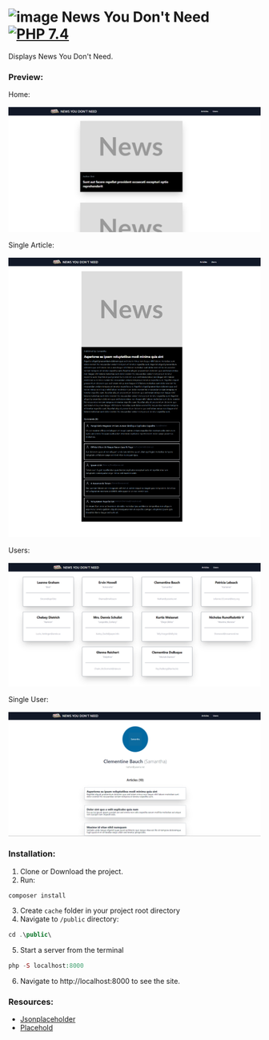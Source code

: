 # <img src="https://freepngimg.com/thumb/newspaper/7-2-newspaper-free-download-png.png" width=50 height=50% alt="image"> News You Don't Need [![PHP 7.4](https://img.shields.io/badge/PHP-7.4-grey?labelColor=777BB4)](https://www.php.net/)

Displays News You Don't Need.

### Preview:

Home: <br><br>
<img src="home.png" alt="home">

Single Article: <br><br>
<img src="singlearticle.png" alt="singlearticle">

Users: <br><br>
<img src="users.png" alt="locations">

Single User: <br><br>
<img src="singleuser.png" alt="locations">

### Installation:

1. Clone or Download the project.
2. Run:
````
composer install
````
3. Create `cache` folder in your project root directory
4. Navigate to `/public` directory:
````php
cd .\public\
````
5. Start a server from the terminal
```php
php -S localhost:8000
```


6. Navigate to http://localhost:8000 to see the site.

### Resources:

* [Jsonplaceholder](https://jsonplaceholder.typicode.com/)
* [Placehold](https://placehold.co/)
